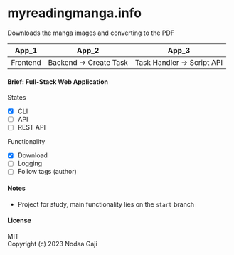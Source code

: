 # myreadingmanga.info
Downloads the manga images and converting to the PDF

| App_1 | App_2 | App_3 |
| :---: | :---: | :---: |
| Frontend | Backend -> Create Task | Task Handler -> Script API |

#### Brief: Full-Stack Web Application
States
- [x] CLI
- [ ] API
- [ ] REST API

Functionality
- [x] Download
- [ ] Logging
- [ ] Follow tags (author)

#### Notes
- Project for study, main functionality lies on the `start` branch

#### License
MIT
<br />
Copyright (c) 2023 Nodaa Gaji
